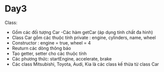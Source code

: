 # Day3
Class: 
- Gồm các đối tượng Car -Các hàm getCar (áp dụng tính chất đa hình)
- Class Car gồm các thuộc tính private : engine, cylinders, name, wheel
- Constructor : engine = true, wheel = 4
- Reuturn các dòng thông báo
- Tạo getter, setter cho các thuộc tính
- Các phương thức: startEngine, accelerate, brake
- Các class Mitsubishi, Toyota, Audi, Kia là các class kế thừa từ class Car
